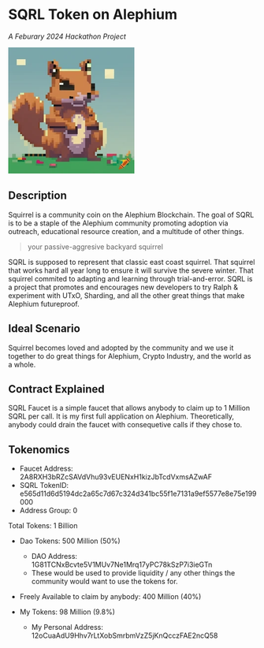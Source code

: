 <!-- Write me a ReadMe for my SQRL Token -->

# SQRL Token on Alephium

_A Feburary 2024 Hackathon Project_

![Image of SQRL](public/SQRL.png)

## Description

Squirrel is a community coin on the Alephium Blockchain. The goal of SQRL is to be a staple of the Alephium community promoting adoption via outreach, educational resource creation, and a multitude of other things.

> your passive-aggresive backyard squirrel

SQRL is supposed to represent that classic east coast squirrel. That squirrel that works hard all year long to ensure it will survive the severe winter. That squirrel commited to adapting and learning through trial-and-error. SQRL is a project that promotes and encourages new developers to try Ralph & experiment with UTxO, Sharding, and all the other great things that make Alephium futureproof.

## Ideal Scenario

Squirrel becomes loved and adopted by the community and we use it together to do great things for Alephium, Crypto Industry, and the world as a whole.

## Contract Explained

SQRL Faucet is a simple faucet that allows anybody to claim up to 1 Million SQRL per call.
It is my first full application on Alephium.
Theoretically, anybody could drain the faucet with consequetive calls if they chose to.

## Tokenomics

- Faucet Address: 2A8RXH3bRZcSAVdVhu93vEUENxH1kizJbTcdVxmsAZwAF
- SQRL TokenID: e565d11d6d5194dc2a65c7d67c324d341bc55f1e7131a9ef5577e8e75e199000
- Address Group: 0

Total Tokens: 1 Billion

- Dao Tokens: 500 Million (50%)

  - DAO Address: 1G81TCNxBcvte5V1MUv7Ne1Mrq17yPC78kSzP7i3ieGTn
  - These would be used to provide liquidity / any other things the community would want to use the tokens for.

- Freely Available to claim by anybody: 400 Million (40%)

- My Tokens: 98 Million (9.8%)
  - My Personal Address: 12oCuaAdU9Hhv7rLtXobSmrbmVzZ5jKnQcczFAE2ncQ58
